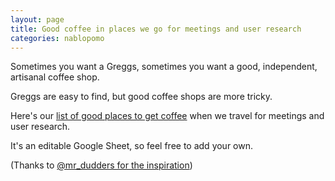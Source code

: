 ```yaml
---
layout: page
title: Good coffee in places we go for meetings and user research
categories: nablopomo
---
```


<p class="lede">Sometimes you want a Greggs, sometimes you want a good, independent, artisanal coffee shop.</p>

Greggs are easy to find, but good coffee shops are more tricky.

Here's our [list of good places to get coffee](https://docs.google.com/spreadsheets/d/1mXwoRE_Ws280rLevbXKl1bzbDl1cfmVD63OLY-lfwrk/edit?usp=sharing) when we travel for meetings and user research.

It's an editable Google Sheet, so feel free to add your own.

(Thanks to [@mr_dudders for the inspiration](https://twitter.com/benjystanton/status/1060140366698033152))
